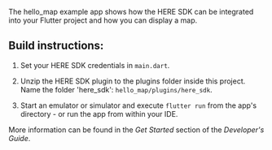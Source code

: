 The hello_map example app shows how the HERE SDK can be integrated into your Flutter project and how you can display a map.

Build instructions:
-------------------

1) Set your HERE SDK credentials in `main.dart`.

2) Unzip the HERE SDK plugin to the plugins folder inside this project. Name the folder 'here_sdk': `hello_map/plugins/here_sdk`.

3) Start an emulator or simulator and execute `flutter run` from the app's directory - or run the app from within your IDE.

More information can be found in the _Get Started_ section of the _Developer's Guide_.
